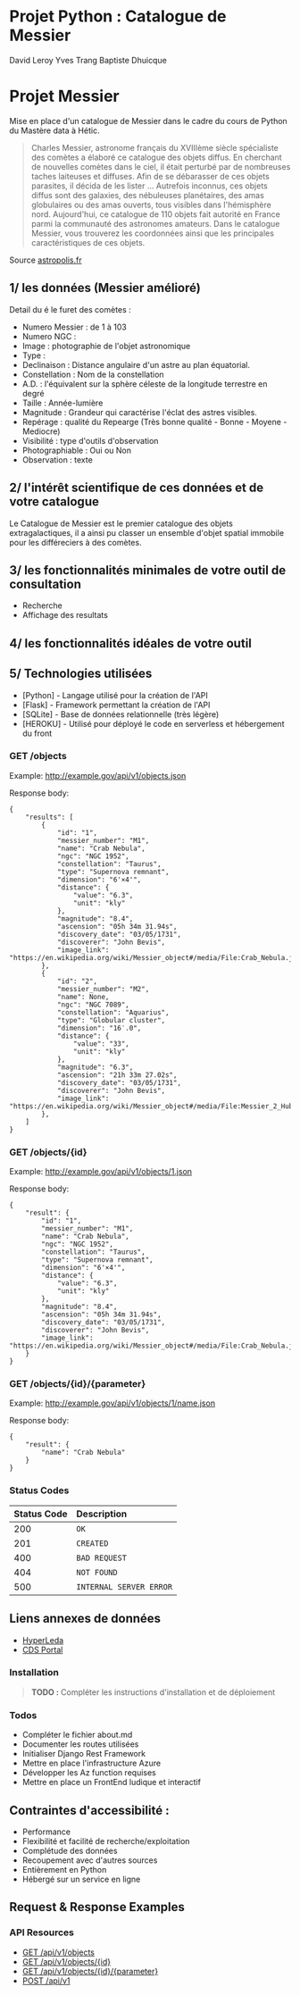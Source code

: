 # Projet Python : Catalogue de Messier

David Leroy
Yves Trang
Baptiste Dhuicque

# Projet Messier

Mise en place d'un catalogue de Messier dans le cadre du cours de Python du Mastère data à Hétic.

> Charles Messier, astronome français du XVIIIème siècle spécialiste des comètes a élaboré ce catalogue des objets diffus. En cherchant de nouvelles comètes dans le ciel, il était perturbé par de nombreuses taches laiteuses et diffuses. Afin de se débarasser de ces objets parasites, il décida de les lister ... Autrefois inconnus, ces objets diffus sont des galaxies, des nébuleuses planétaires, des amas globulaires ou des amas ouverts, tous visibles dans l'hémisphère nord. Aujourd'hui, ce catalogue de 110 objets fait autorité en France parmi la communauté des astronomes amateurs. Dans le catalogue Messier, vous trouverez les coordonnées ainsi que les principales caractéristiques de ces objets.

Source [astropolis.fr](https://www.astropolis.fr/catalogue-Messier/page-de-garde/astronomie-accueil-catalogue-Messier.html)



## 1/ les données (Messier amélioré)

Detail du é le furet des comètes :
* Numero Messier : de 1 à 103
* Numero NGC : 
* Image : photographie de l'objet astronomique
* Type :
* Declinaison : Distance angulaire d'un astre au plan équatorial.
* Constellation : Nom de la constellation
* A.D. : l'équivalent sur la sphère céleste de la longitude terrestre en degré
* Taille : Année-lumière
* Magnitude : Grandeur qui caractérise l'éclat des astres visibles.
* Repérage : qualité du Repearge (Très bonne qualité - Bonne - Moyene - Mediocre)
* Visibilité : type d'outils d'observation
* Photographiable : Oui ou Non
* Observation : texte 

## 2/ l'intérêt scientifique de ces données et de votre catalogue

Le Catalogue de Messier est le premier catalogue des objets extragalactiques, il a ainsi pu classer un ensemble d'objet spatial immobile pour les différeciers à des comètes.

## 3/ les fonctionnalités minimales de votre outil de consultation
* Recherche
* Affichage des resultats
## 4/ les fonctionnalités idéales de votre outil

## 5/ Technologies utilisées
* [Python] - Langage utilisé pour la création de l'API
* [Flask] - Framework permettant la création de l'API
* [SQLite] - Base de données relationnelle (très légère)
* [HEROKU] - Utilisé pour déployé le code en serverless et hébergement du front

### GET /objects

Example: http://example.gov/api/v1/objects.json

Response body:
```
{
    "results": [
        {
            "id": "1",
            "messier_number": "M1",
            "name": "Crab Nebula",
            "ngc": "NGC 1952",
            "constellation": "Taurus",
            "type": "Supernova remnant",
            "dimension": "6'×4'",
            "distance": {
                "value": "6.3",
                "unit": "kly"
            },
            "magnitude": "8.4",
            "ascension": "05h 34m 31.94s",
            "discovery_date": "03/05/1731",
            "discoverer": "John Bevis",
            "image_link": "https://en.wikipedia.org/wiki/Messier_object#/media/File:Crab_Nebula.jpg"
        },
        {
            "id": "2",
            "messier_number": "M2",
            "name": None,
            "ngc": "NGC 7089",
            "constellation": "Aquarius",
            "type": "Globular cluster",
            "dimension": "16′.0",
            "distance": {
                "value": "33",
                "unit": "kly"
            },
            "magnitude": "6.3",
            "ascension": "21h 33m 27.02s",
            "discovery_date": "03/05/1731",
            "discoverer": "John Bevis",
            "image_link": "https://en.wikipedia.org/wiki/Messier_object#/media/File:Messier_2_Hubble_WikiSky.jpg"
        },
    ]
}
```

### GET /objects/{id}

Example: http://example.gov/api/v1/objects/1.json

Response body:
```
{
    "result": {
        "id": "1",
        "messier_number": "M1",
        "name": "Crab Nebula",
        "ngc": "NGC 1952",
        "constellation": "Taurus",
        "type": "Supernova remnant",
        "dimension": "6'×4'",
        "distance": {
            "value": "6.3",
            "unit": "kly"
        },
        "magnitude": "8.4",
        "ascension": "05h 34m 31.94s",
        "discovery_date": "03/05/1731",
        "discoverer": "John Bevis",
        "image_link": "https://en.wikipedia.org/wiki/Messier_object#/media/File:Crab_Nebula.jpg"
    }
}
```

### GET /objects/{id}/{parameter}

Example: http://example.gov/api/v1/objects/1/name.json

Response body:
```
{
    "result": {
        "name": "Crab Nebula"
    }
}
```


### Status Codes

| Status Code | Description |
| :--- | :--- |
| 200 | `OK` |
| 201 | `CREATED` |
| 400 | `BAD REQUEST` |
| 404 | `NOT FOUND` |
| 500 | `INTERNAL SERVER ERROR` |

## Liens annexes de données
* [HyperLeda](http://leda.univ-lyon1.fr/)
* [CDS Portal](http://cdsportal.u-strasbg.fr/)

### Installation

> __TODO :__ Compléter les instructions d'installation et de déploiement

### Todos

 - Compléter le fichier about.md
 - Documenter les routes utilisées
 - Initialiser Django Rest Framework
 - Mettre en place l'infrastructure Azure
 - Développer les Az function requises
 - Mettre en place un FrontEnd ludique et interactif



## Contraintes d'accessibilité :

- Performance
- Flexibilité et facilité de recherche/exploitation
- Complétude des données
- Recoupement avec d'autres sources
- Entièrement en Python
- Hébergé sur un service en ligne




## Request & Response Examples

### API Resources

  - [GET /api/v1/objects](#get-objects)
  - [GET /api/v1/objects/{id}](#get-objectsid)
  - [GET /api/v1/objects/{id}/{parameter}](#get-objectsidparameter)
  - [POST /api/v1](#post-objects)


